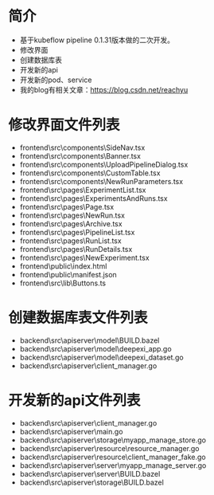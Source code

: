 # 简介
* 基于kubeflow pipeline 0.1.31版本做的二次开发。
* 修改界面
* 创建数据库表
* 开发新的api
* 开发新的pod、service
* 我的blog有相关文章：https://blog.csdn.net/reachyu

# 修改界面文件列表
* frontend\src\components\SideNav.tsx
* frontend\src\components\Banner.tsx
* frontend\src\components\UploadPipelineDialog.tsx
* frontend\src\components\CustomTable.tsx
* frontend\src\components\NewRunParameters.tsx
* frontend\src\pages\ExperimentList.tsx
* frontend\src\pages\ExperimentsAndRuns.tsx
* frontend\src\pages\Page.tsx
* frontend\src\pages\NewRun.tsx
* frontend\src\pages\Archive.tsx
* frontend\src\pages\PipelineList.tsx
* frontend\src\pages\RunList.tsx
* frontend\src\pages\RunDetails.tsx
* frontend\src\pages\NewExperiment.tsx
* frontend\public\index.html
* frontend\public\manifest.json
* frontend\src\lib\Buttons.ts

# 创建数据库表文件列表
* backend\src\apiserver\model\BUILD.bazel
* backend\src\apiserver\model\deepexi_app.go
* backend\src\apiserver\model\deepexi_dataset.go
* backend\src\apiserver\client_manager.go

# 开发新的api文件列表
* backend\src\apiserver\client_manager.go
* backend\src\apiserver\main.go
* backend\src\apiserver\storage\myapp_manage_store.go
* backend\src\apiserver\resource\resource_manager.go
* backend\src\apiserver\resource\client_manager_fake.go
* backend\src\apiserver\server\myapp_manage_server.go
* backend\src\apiserver\server\BUILD.bazel
* backend\src\apiserver\storage\BUILD.bazel
